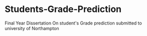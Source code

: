 # Students-Grade-Prediction
Final Year Dissertation On student's Grade prediction submitted to university of Northampton
